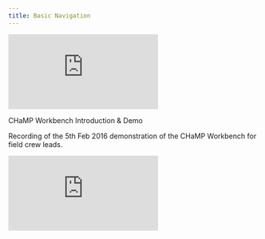 ```yaml
---
title: Basic Navigation
---
```


<div class="flex-video">
<iframe src="https://www.youtube.com/embed/xFdFZnuSiWc" frameborder="0" allowfullscreen></iframe>
</div>

CHaMP Workbench Introduction & Demo

Recording of the 5th Feb 2016 demonstration of the CHaMP Workbench for field crew leads.

<div class="flex-video">
<iframe src="https://www.youtube.com/embed/9ocXMfrf77U" frameborder="0" allowfullscreen></iframe>
</div>
